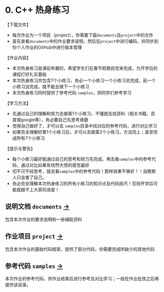 # 0. C++ 热身练习

【下载文件】
- 每次作业为一个项目（project），你需要下载`documents`及`project`中的文件
- 首先查看`documents`中的作业要求说明，然后在`project`中进行编码，并同步到你个人作业的GitHub中进行版本管理

【作业内容】
- 本次热身练习是课前布置的，希望学生们在春节假期自觉来完成，为开学后的课程打好扎实基础
- 本次热身练习共包含7个小练习，务必一个小练习一个小练习去完成，前一个小练习没完成，就不能去做下一个小练习
- 本次热身练习同时提供了参考代码 `samples`，供同学们参考学习

【学习方法】
- 先通过自己的理解和努力去做第1个小练习，不懂就去找资料（相关书籍、百度或google等），务必要自己先思考琢磨
- 觉得自己做好了，才可以去 `samples`目录中找对应的参考代码，进行对比学习
- 如果完全理解好第1个小练习后，才可以去做第2个小练习，方法同上；直至完成所有7个小练习

【提示与警告】
- 每个小练习最好能通过自己的思考和努力先完成，再去看`samples`中的参考代码，通过对比如果有恍然大悟的感觉最好
- 切不可不经思考，就去看`samples`中的参考代码！那样效果不够好！！自欺欺人只会害了自己。
- 务必完全理解本次热身练习的所有小练习的知识点及代码技巧！否则开学后可能就跟不上大家的进度！


## 说明文档 `documents` [->](documents/) 

包含本次作业的要求说明和一些辅助资料

## 作业项目 `project` [->](project/) 

包含本次作业的基础代码框架，提供了部分代码，你需要完成所缺少的其他代码

## 参考代码 `samples` [->](samples/) 

本次作业的参考代码，供作业结束后进行参考及对比学习；一般在作业批改之后再提供该目录。
